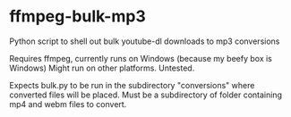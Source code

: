 # ffmpeg-bulk-mp3

Python script to shell out bulk youtube-dl downloads to mp3 conversions

Requires ffmpeg, currently runs on Windows (because my beefy box is Windows)
Might run on other platforms. Untested.

Expects bulk.py to be run in the subdirectory "conversions" where converted files will be placed.
Must be a subdirectory of folder containing mp4 and webm files to convert.
